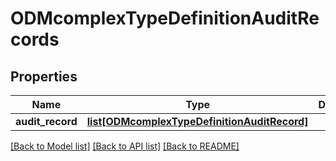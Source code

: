 # ODMcomplexTypeDefinitionAuditRecords

## Properties
Name | Type | Description | Notes
------------ | ------------- | ------------- | -------------
**audit_record** | [**list[ODMcomplexTypeDefinitionAuditRecord]**](ODMcomplexTypeDefinitionAuditRecord.md) |  | [optional] 

[[Back to Model list]](../README.md#documentation-for-models) [[Back to API list]](../README.md#documentation-for-api-endpoints) [[Back to README]](../README.md)


